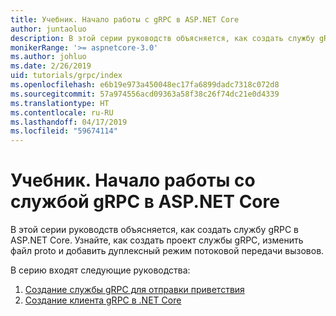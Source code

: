 ```yaml
---
title: Учебник. Начало работы с gRPC в ASP.NET Core
author: juntaoluo
description: В этой серии руководств объясняется, как создать службу gRPC в ASP.NET Core. Узнайте, как создать проект службы gRPC, изменить файл proto и добавить дуплексный режим потоковой передачи вызовов.
monikerRange: '>= aspnetcore-3.0'
ms.author: johluo
ms.date: 2/26/2019
uid: tutorials/grpc/index
ms.openlocfilehash: e6b19e973a450048ec17fa6899dadc7318c072d8
ms.sourcegitcommit: 57a974556acd09363a58f38c26f74dc21e0d4339
ms.translationtype: HT
ms.contentlocale: ru-RU
ms.lasthandoff: 04/17/2019
ms.locfileid: "59674114"
---
```

# <a name="tutorial-get-started-with-grpc-service-in-aspnet-core"></a>Учебник. Начало работы со службой gRPC в ASP.NET Core

В этой серии руководств объясняется, как создать службу gRPC в ASP.NET Core. Узнайте, как создать проект службы gRPC, изменить файл proto и добавить дуплексный режим потоковой передачи вызовов.

В серию входят следующие руководства:

1. [Создание службы gRPC для отправки приветствия](xref:tutorials/grpc/grpc-start)
2. [Создание клиента gRPC в .NET Core](xref:tutorials/grpc/grpc-client)

